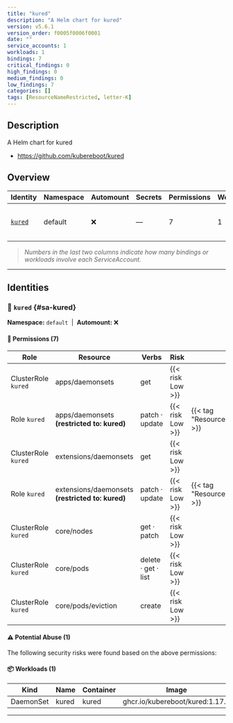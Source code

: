```yaml
---
title: "kured"
description: "A Helm chart for kured"
version: v5.6.1
version_order: f0005f0006f0001
date: ""
service_accounts: 1
workloads: 1
bindings: 7
critical_findings: 0
high_findings: 0
medium_findings: 0
low_findings: 7
categories: []
tags: [ResourceNameRestricted, letter-K]
---
```


## Description

A Helm chart for kured

- https://github.com/kubereboot/kured

## Overview

| Identity             | Namespace | Automount | Secrets | Permissions | Workloads | Risk               |
| -------------------- | --------- | --------- | ------- | ----------- | --------- | ------------------ |
| [`kured`](#sa-kured) | default   | ❌        | —       | 7           | 1         | {{< risk "Low" >}} |

> _Numbers in the last two columns indicate how many bindings or workloads involve each ServiceAccount._

---

## Identities

### 🤖 `kured` {#sa-kured}

**Namespace:** `default`  |  **Automount:** ❌

#### 🔑 Permissions (7)

| Role                | Resource                                         | Verbs               | Risk             | Tags                                 |
| ------------------- | ------------------------------------------------ | ------------------- | ---------------- | ------------------------------------ |
| ClusterRole `kured` | apps/daemonsets                                  | get                 | {{< risk Low >}} |                                      |
| Role `kured`        | apps/daemonsets **(restricted to: kured)**       | patch · update      | {{< risk Low >}} | {{< tag "ResourceNameRestricted" >}} |
| ClusterRole `kured` | extensions/daemonsets                            | get                 | {{< risk Low >}} |                                      |
| Role `kured`        | extensions/daemonsets **(restricted to: kured)** | patch · update      | {{< risk Low >}} | {{< tag "ResourceNameRestricted" >}} |
| ClusterRole `kured` | core/nodes                                       | get · patch         | {{< risk Low >}} |                                      |
| ClusterRole `kured` | core/pods                                        | delete · get · list | {{< risk Low >}} |                                      |
| ClusterRole `kured` | core/pods/eviction                               | create              | {{< risk Low >}} |                                      |

#### ⚠️ Potential Abuse (1)

The following security risks were found based on the above permissions:

#### 📦 Workloads (1)

| Kind      | Name  | Container | Image                           |
| --------- | ----- | --------- | ------------------------------- |
| DaemonSet | kured | kured     | ghcr.io/kubereboot/kured:1.17.1 |

---
